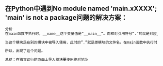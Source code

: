 ## 在Python中遇到No module named '__main__.xXXXX'; '__main__' is not a package问题的解决方案：

```Python
分析
在main函数中执行时，__name__这个变量值是”__main__”。而相对引用符号”.”的就是对应__name__这个变量。

当这个模块是在别的模块中被导入使用，此时的”.”就是原模块的文件名。在main函数中执行时，此时”.”变成了”__main__”。

所以，出现了这个问题。

总结：在独立运行的页面上导入模块要使用绝对地址
```

